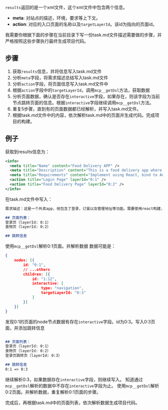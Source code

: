 `results`返回的是一个xml文件，这个xml文件中包含两个信息。

- **meta**: 对站点的描述，环境，要求等上下文。
- **action**: 对应的入口页面的名称以及`targetLayerId`。该id为指向的页面id。

我需要你根据下面的步骤在当前目录下写一份task.md文件描述需要做的步骤，并严格按照这些步骤执行最终生成项目代码。

## 步骤
1. 获取`results`信息，并将信息写入task.md文件
2. 分析`meta`字段，将需求描述总结写入task.md文件
3. 分析`action`字段，将页面信息写入task.md文件中
4. 根据`action`字段中的`targetLayerId`，调用`mcp__getDsl`方法，获取数据
5. 分析页面数据，确认是否存在`interactive`字段，如果存在，则该字段为当前节点跳转页面的信息。根据`interactive`字段继续调用`mcp__getDsl`方法。
6. 重复5步骤，直到有的页面数据都已经解析，并写入task.md文件。
7. 根据task.md文件中的内容，依次解析task.md中的页面并生成代码。完成项目的构建。

## 例子
获取到results信息为：
```xml
<info>
  <meta title="Name" content="Food Delivery APP" />
  <meta title="Description" content="This is a food delivery app where users can log in, order food, and manage delivery orders, address information, etc." />
  <meta title="Requirements" content="Implement using React, bind to Ant Design component library" />
  <action title="Login Page" layerId="0:1" />
  <action title="Food Delivery Page" layerId="0:2" />
</info>
```
在task.md文件中写入：



```markdown
需求描述：这是一个外卖app，他包含了登录，订餐以及管理地址等功能。需要使用react构建，并使用ant design做组件库。

## 页面列表：
登录页（layerId: 0:1）
食物页（layerId: 0:2）

## 跳转信息

```

使用`mcp__getDsl`解析0:1页面。并解析数据
数据可能是：
```json
{
    nodes: [{
        id: "0:1",
        // ...others
        children: [{
            id: "1:12",
            interactive: [
                type: "navigation",
                targetLayerId: "0:3"
            ]
        }]
    }]
}
```

发现0:1的页面的node节点数据有存在`interactive`字段。id为0:3。写入0:3页面，并添加跳转信息
```markdown

## 页面列表：
登录页（layerId: 0:1）
食物页（layerId: 0:2）
登录页跳转页（layerId: 0:3）

## 跳转信息
0:1 => 0:3

```
继续解析0:3，如果数据存在`interactive`字段，则继续写入。
知道通过`mcp__getDsl`解析的数据中不存在`interactive`字段为止。
使用`mcp__getDsl`解析0:2页面。并解析数据，重复解析0:1页面的步骤。

完成后，再根据task.md中的页面列表，依次解析数据生成项目代码。